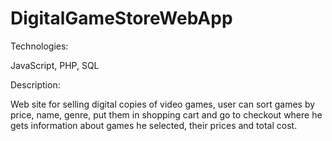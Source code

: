# DigitalGameStoreWebApp

Technologies:

JavaScript, PHP, SQL

Description:

Web site for selling digital copies of video games, user can sort games by price, name, genre, put them in shopping cart and go to checkout where he gets information about games he selected, their prices and total cost.
